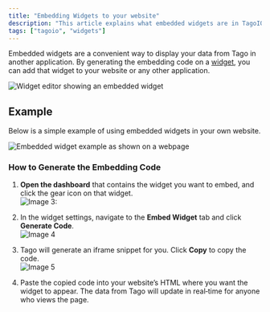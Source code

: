 ```yaml
---
title: "Embedding Widgets to your website"
description: "This article explains what embedded widgets are in TagoIO and how to generate embedding code to display your widget data on a website or other applications, with a simple visual example."
tags: ["tagoio", "widgets"]
---
```


Embedded widgets are a convenient way to display your data from Tago in another application. By generating the embedding code on a [widget](/docs/tagoio/widgets/), you can add that widget to your website or any other application.

![Widget editor showing an embedded widget](/docs_imagem/tagoio/embedding-widgets-to-your-website-2.gif)

## Example

Below is a simple example of using embedded widgets in your own website.

![Embedded widget example as shown on a webpage](/docs_imagem/tagoio/embedding-widgets-to-your-website-2.gif)

### How to Generate the Embedding Code

1. **Open the dashboard** that contains the widget you want to embed, and click the gear icon on that widget.  
   ![Image 3:](/docs_imagem/tagoio/Screen-20Shot-202018-06-12-20at-2009.45.31-sYg.png)

2. In the widget settings, navigate to the **Embed Widget** tab and click **Generate Code**.  
   ![Image 4](/docs_imagem/tagoio/Captura-20de-20tela-20de-202021-07-02-2009-35-46-UIU.png)

3. Tago will generate an iframe snippet for you. Click **Copy** to copy the code.  
   ![Image 5](/docs_imagem/tagoio/Captura-20de-20tela-20de-202021-07-02-2009-43-28-gEI.png)

4. Paste the copied code into your website’s HTML where you want the widget to appear. The data from Tago will update in real‑time for anyone who views the page.